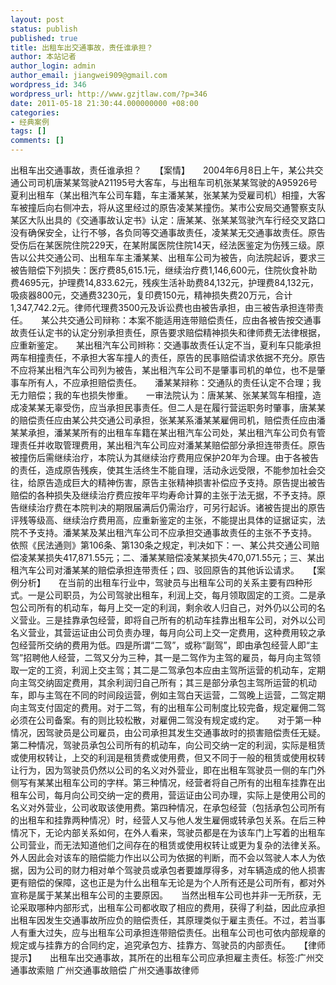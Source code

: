 ```yaml
---
layout: post
status: publish
published: true
title: 出租车出交通事故，责任谁承担？
author: 本站记者
author_login: admin
author_email: jiangwei909@gmail.com
wordpress_id: 346
wordpress_url: http://www.gzjtlaw.com/?p=346
date: 2011-05-18 21:30:44.000000000 +08:00
categories:
- 经典案例
tags: []
comments: []
---
```

出租车出交通事故，责任谁承担？　　【案情】　　2004年6月8日上午，某公共交通公司司机唐某某驾驶A21195号大客车，与出租车司机张某某驾驶的A95926号夏利出租车（某出租汽车公司车籍，车主潘某某，张某某为受雇司机）相撞，大客车被撞后向右侧冲去，将从这里经过的原告凌某某撞伤。某市公安局交通警察支队某区大队出具的《交通事故认定书》认定：唐某某、张某某驾驶汽车行经交叉路口没有确保安全，让行不够，各负同等交通事故责任，凌某某无交通事故责任。原告受伤后在某医院住院229天，在某附属医院住院14天，经法医鉴定为伤残三级。原告以公共交通公司、出租车车主潘某某、出租车公司为被告，向法院起诉，要求三被告赔偿下列损失：医疗费85,615.1元，继续治疗费1,146,600元，住院伙食补助费4695元，护理费14,833.62元，残疾生活补助费84,132元，护理费84,132元，吸痰器800元，交通费3230元，复印费150元，精神损失费20万元，合计1,347,742.2元。律师代理费3500元及诉讼费也由被告承担，由三被告承担连带责任。　　某公共交通公司辩称：本案不能适用连带赔偿责任，应由各被告按交通事故责任认定书的认定分别承担责任，原告要求赔偿精神损失和律师费无法律根据，应重新鉴定。　　某出租汽车公司辫称：交通事故责任认定不当，夏利车只能承担两车相撞责任，不承担大客车撞人的责任，原告的民事赔偿请求依据不充分。原告不应将某出租汽车公司列为被告，某出租汽车公司不是肇事司机的单位，也不是肇事车所有人，不应承担赔偿责任。　　潘某某辩称：交通队的责任认定不合理；我无力赔偿；我的车也损失惨重。　　一审法院认为：唐某某、张某某驾车相撞，造成凌某某无辜受伤，应当承担民事责任。但二人是在履行营运职务时肇事，唐某某的赔偿责任应由某公共交通公司承担，张某某系潘某某雇佣司机，赔偿责任应由潘某某承担，潘某某所有的出租车车籍在某出租汽车公司处，某出租汽车公司负有管理责任并收取管理费用，某出租汽车公司应对潘某某赔偿部分承担连带责任。原告被撞伤后需继续治疗，本院认为其继续治疗费用应保护20年为合理。由于各被告的责任，造成原告残疾，使其生活终生不能自理，活动永远受限，不能参加社会交往，给原告造成巨大的精神伤害，原告主张精神损害补偿应予支持。原告提出被告赔偿的各种损失及继续治疗费应按年平均寿命计算的主张于法无据，不予支持。原告继续治疗费在本院判决的期限届满后仍需治疗，可另行起诉。诸被告提出的原告评残等级高、继续治疗费用高，应重新鉴定的主张，不能提出具体的证据证实，法院不予支持。潘某某及某出租汽车公司不应承担交通事故责任的主张不予支持。　　依照《民法通则》第106条、第130条之规定，判决如下：一、某公共交通公司赔偿凌某某损失417,871.55元；二、潘某某赔偿凌某某损失470,071.55元；三、某出租汽车公司对潘某某的赔偿承担连带责任；四、驳回原告的其他诉讼请求。　　【案例分析】　　在当前的出租车行业中，驾驶员与出租车公司的关系主要有四种形式。一是公司职员，为公司驾驶出租车，利润上交，每月领取固定的工资。二是承包公司所有的机动车，每月上交一定的利润，剩余收人归自己，对外仍以公司的名义营业。三是挂靠承包经营，即将自己所有的机动车挂靠出租车公司，对外以公司名义营业，其营运证由公司负责办理，每月向公司上交一定费用，这种费用较之承包经营所交纳的费用为低。四是所谓&ldquo;二驾&rdquo;，或称&ldquo;副驾&rdquo;，即由承包经营人即&ldquo;主驾&rdquo;招聘他人经营，二驾又分为三种，其一是二驾作为主驾的雇员，每月向主驾领取一定的工资，利润上交主驾；其二是二驾承包本应由主驾所运营的机动车，定期向主驾交纳固定费用，其余利润归自己所有；其三是部分承包主驾所运营的机动车，即与主驾在不同的时间段运营，例如主驾白天运营，二驾晚上运营，二驾定期向主驾支付固定的费用。对于二驾，有的出租车公司制度比较完备，规定雇佣二驾必须在公司备案。有的则比较松散，对雇佣二驾没有规定或约定。　　对于第一种情况，因驾驶员是公司雇员，由公司承担其发生交通事故时的损害赔偿责任无疑。第二种情况，驾驶员承包公司所有的机动车，向公司交纳一定的利润，实际是租赁或使用权转让，上交的利润是租赁费或使用费，但又不同于一般的租赁或使用权转让行为，因为驾驶员仍然以公司的名义对外营业，即在出租车驾驶员一侧的车门外侧写有某某出租车公司的字样。第三种情况，经营者将自己所有的出租车挂靠在出租车公司，每月向公司交纳一定的费用，营运证由公司办理，实际上是使用公司的名义对外营业，公司收取该使用费。第四种情况，在承包经营（包括承包公司所有的出租车和挂靠两种情况）时，经营人又与他人发生雇佣或转承包关系。在后三种情况下，无论内部关系如何，在外人看来，驾驶员都是在为该车门上写着的出租车公司营业，而无法知道他们之间存在的租赁或使用权转让或更为复杂的法律关系。外人因此会对该车的赔偿能力作出以公司为依据的判断，而不会以驾驶人本人为依据，因为公司的财力相对单个驾驶员或承包者要雄厚得多，对车辆造成的他人损害更有赔偿的保障，这也正是为什么出租车无论是为个人所有还是公司所有，都对外宣称是属于某某出租车公司的主要原因。　　当然出租车公司也并非一无所获，无论采取哪种内部形式，出租车公司都收取了相应的费用，获得了利益，因此应承担出租车因发生交通事故所应负的赔偿责任，其原理类似于雇主责任。不过，若当事人有重大过失，应与出租车公司承担连带赔偿责任。出租车公司也可依内部规章的规定或与挂靠方的合同约定，追究承包方、挂靠方、驾驶员的内部责任。　　【律师提示】　　出租车出交通事故，其所在的出租车公司应承担雇主责任。标签:广州交通事故索赔 广州交通事故赔偿 广州交通事故律师
